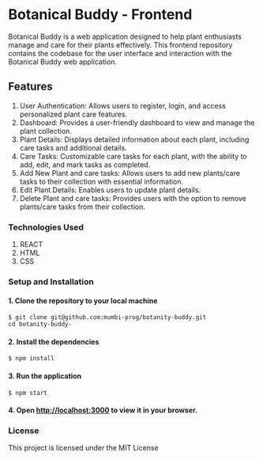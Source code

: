 # Botanical Buddy - Frontend

Botanical Buddy is a web application designed to help plant enthusiasts manage and care for their plants effectively. This frontend repository contains the codebase for the user interface and interaction with the Botanical Buddy web application.

## Features

1. User Authentication: Allows users to register, login, and access personalized plant care features.
2. Dashboard: Provides a user-friendly dashboard to view and manage the plant collection.
3. Plant Details: Displays detailed information about each plant, including care tasks and additional details.
4. Care Tasks: Customizable care tasks for each plant, with the ability to add, edit, and mark tasks as completed.
5. Add New Plant and care tasks: Allows users to add new plants/care tasks to their collection with essential information.
6. Edit Plant Details: Enables users to update plant details.
7. Delete Plant and care tasks: Provides users with the option to remove plants/care tasks from their collection.

### Technologies Used

1. REACT
2. HTML
3. CSS

### Setup and Installation

#### 1. Clone the repository to your local machine
```console
$ git clone git@github.com:mumbi-prog/botanity-buddy.git
cd botanity-buddy-
```
#### 2. Install the dependencies
```console
$ npm install
```
#### 3. Run the application
```console
$ npm start
```

#### 4. Open [http://localhost:3000](http://localhost:3000) to view it in your browser.

### License
This project is licensed under the MIT License
